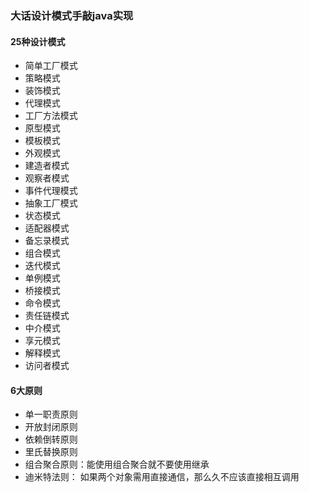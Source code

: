 ### 大话设计模式手敲java实现
#### 25种设计模式
- 简单工厂模式
- 策略模式
- 装饰模式
- 代理模式
- 工厂方法模式
- 原型模式
- 模板模式
- 外观模式
- 建造者模式
- 观察者模式
- 事件代理模式
- 抽象工厂模式
- 状态模式
- 适配器模式
- 备忘录模式
- 组合模式
- 迭代模式
- 单例模式
- 桥接模式
- 命令模式
- 责任链模式
- 中介模式
- 享元模式
- 解释模式
- 访问者模式
#### 6大原则
- 单一职责原则
- 开放封闭原则
- 依赖倒转原则
- 里氏替换原则
- 组合聚合原则：能使用组合聚合就不要使用继承
- 迪米特法则： 如果两个对象需用直接通信，那么久不应该直接相互调用